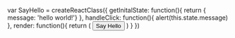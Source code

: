var SayHello = createReactClass({
  getInitalState: function(){
    return { message: 'hello world!'}
  },
  handleClick: function(){
    alert(this.state.message)
  },
  render: function(){
    return (
      <button onClick={this.handleClick}>Say Hello</button>
    )
  }
})